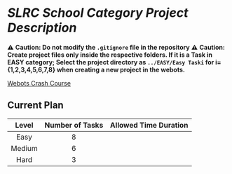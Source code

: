 # *SLRC School Category Project Description*

⚠ **Caution: Do not modify the `.gitignore` file in the repository**
⚠ **Caution: Create project files only inside the respective folders. If it is a Task in EASY category; Select the project directory as `../EASY/Easy Taski` for i={1,2,3,4,5,6,7,8} when creating a new project in the webots.**

[Webots Crash Course](https://youtube.com/playlist?list=PLt69C9MnPchkLuNNc4q9SeMFA96_v4THJ)

## Current Plan

|Level|Number of Tasks|Allowed Time Duration|
|:----:|:---:|:---:|
|Easy|8||
|Medium|6||
|Hard|3||
